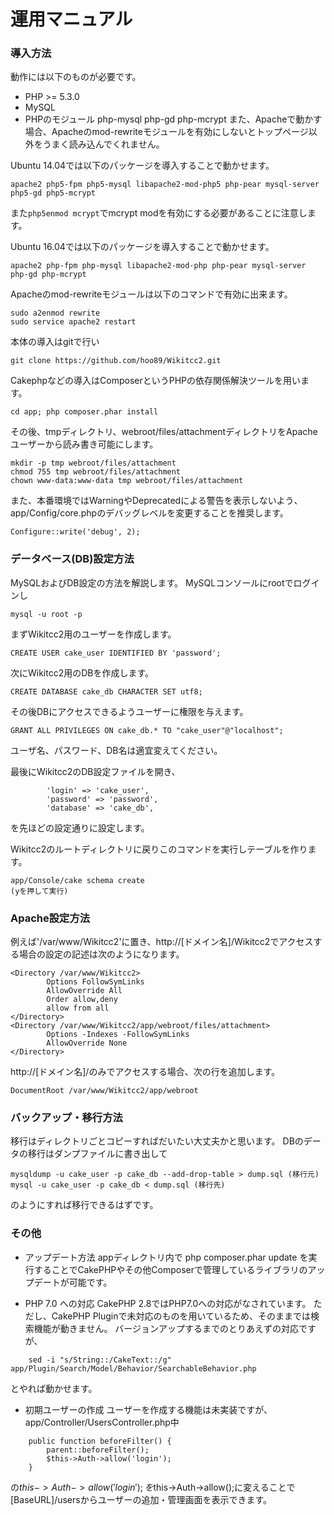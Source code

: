 運用マニュアル
================

### 導入方法
動作には以下のものが必要です。
- PHP >= 5.3.0
- MySQL
- PHPのモジュール php-mysql php-gd php-mcrypt
また、Apacheで動かす場合、Apacheのmod-rewriteモジュールを有効にしないとトップページ以外をうまく読み込んでくれません。

Ubuntu 14.04では以下のパッケージを導入することで動かせます。
```
apache2 php5-fpm php5-mysql libapache2-mod-php5 php-pear mysql-server php5-gd php5-mcrypt
```

また```php5enmod mcrypt```でmcrypt modを有効にする必要があることに注意します。

Ubuntu 16.04では以下のパッケージを導入することで動かせます。
```
apache2 php-fpm php-mysql libapache2-mod-php php-pear mysql-server php-gd php-mcrypt
```

Apacheのmod-rewriteモジュールは以下のコマンドで有効に出来ます。
```
sudo a2enmod rewrite
sudo service apache2 restart
```

本体の導入はgitで行い
```
git clone https://github.com/hoo89/Wikitcc2.git
```
Cakephpなどの導入はComposerというPHPの依存関係解決ツールを用います。
```
cd app; php composer.phar install
```

その後、tmpディレクトリ、webroot/files/attachmentディレクトリをApacheユーザーから読み書き可能にします。
```
mkdir -p tmp webroot/files/attachment
chmod 755 tmp webroot/files/attachment
chown www-data:www-data tmp webroot/files/attachment
```

また、本番環境ではWarningやDeprecatedによる警告を表示しないよう、app/Config/core.phpのデバッグレベルを変更することを推奨します。
```
Configure::write('debug', 2);
```

### データベース(DB)設定方法
MySQLおよびDB設定の方法を解説します。
MySQLコンソールにrootでログインし
```
mysql -u root -p
```

まずWikitcc2用のユーザーを作成します。
```
CREATE USER cake_user IDENTIFIED BY 'password';
```

次にWikitcc2用のDBを作成します。
```
CREATE DATABASE cake_db CHARACTER SET utf8;
```

その後DBにアクセスできるようユーザーに権限を与えます。
```
GRANT ALL PRIVILEGES ON cake_db.* TO "cake_user"@"localhost";
```

ユーザ名、パスワード、DB名は適宜変えてください。

最後にWikitcc2のDB設定ファイルを開き、
```
		'login' => 'cake_user',
		'password' => 'password',
		'database' => 'cake_db',
```
を先ほどの設定通りに設定します。

Wikitcc2のルートディレクトリに戻りこのコマンドを実行しテーブルを作ります。
```
app/Console/cake schema create
(yを押して実行)
```

### Apache設定方法
例えば'/var/www/Wikitcc2'に置き、http://[ドメイン名]/Wikitcc2でアクセスする場合の設定の記述は次のようになります。
```
<Directory /var/www/Wikitcc2>
        Options FollowSymLinks
        AllowOverride All
        Order allow,deny
        allow from all
</Directory>
<Directory /var/www/Wikitcc2/app/webroot/files/attachment>
        Options -Indexes -FollowSymLinks
        AllowOverride None
</Directory>
```
http://[ドメイン名]/のみでアクセスする場合、次の行を追加します。
```
DocumentRoot /var/www/Wikitcc2/app/webroot
```


### バックアップ・移行方法
移行はディレクトリごとコピーすればだいたい大丈夫かと思います。
DBのデータの移行はダンプファイルに書き出して
```
mysqldump -u cake_user -p cake_db --add-drop-table > dump.sql (移行元)
mysql -u cake_user -p cake_db < dump.sql (移行先)
```
のようにすれば移行できるはずです。

### その他
  + アップデート方法
    appディレクトリ内で
    php composer.phar update
    を実行することでCakePHPやその他Composerで管理しているライブラリのアップデートが可能です。

  + PHP 7.0 への対応
    CakePHP 2.8ではPHP7.0への対応がなされています。
    ただし、CakePHP Pluginで未対応のものを用いているため、そのままでは検索機能が動きません。
    バージョンアップするまでのとりあえずの対応ですが、
```
    sed -i "s/String::/CakeText::/g" app/Plugin/Search/Model/Behavior/SearchableBehavior.php
```
とやれば動かせます。

  + 初期ユーザーの作成
	ユーザーを作成する機能は未実装ですが、app/Controller/UsersController.php中
```
	public function beforeFilter() {
		parent::beforeFilter();
		$this->Auth->allow('login');
	}
```
の$this->Auth->allow('login');を$this->Auth->allow();に変えることで
[BaseURL]/usersからユーザーの追加・管理画面を表示できます。
